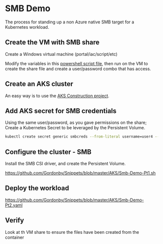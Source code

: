 # SMB Demo

The process for standing up a non Azure native SMB target for a Kubernetes workload.

## Create the VM with SMB share

Create a Windows virtual machine (portal/iac/script/etc)

Modify the variables in this [powershell script file](https://github.com/Gordonby/Snippets/blob/master/AzureVMCustomScriptExtension/Windows-CreateSmbShare.md), then run on the VM to create the share file and create a user/password combo that has access.

## Create an AKS cluster

An easy way is to use the [AKS Construction project](https://github.com/Azure/Aks-Construction).

## Add AKS secret for SMB credentials

Using the same user/password, as you gave permissions on the share; Create a Kubernetes Secret to be leveraged by the Persistent Volume.

```bash
kubectl create secret generic smbcreds --from-literal username=user4 --from-literal password="zeP4ssW0RD%%"
```

## Configure the cluster - SMB

Install the SMB CSI driver, and create the Persistent Volume.

https://github.com/Gordonby/Snippets/blob/master/AKS/Smb-Demo-Pt1.sh

## Deploy the workload

https://github.com/Gordonby/Snippets/blob/master/AKS/Smb-Demo-Pt2.yaml

## Verify

Look at th VM share to ensure the files have been created from the container
